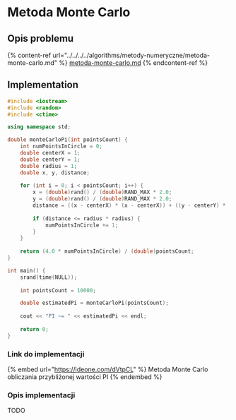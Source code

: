 # Metoda Monte Carlo

## Opis problemu

{% content-ref url="../../../../algorithms/metody-numeryczne/metoda-monte-carlo.md" %}
[metoda-monte-carlo.md](../../../../algorithms/metody-numeryczne/metoda-monte-carlo.md)
{% endcontent-ref %}

## Implementation

```cpp
#include <iostream>
#include <random>
#include <ctime>

using namespace std;

double monteCarloPi(int pointsCount) {
    int numPointsInCircle = 0;
    double centerX = 1;
    double centerY = 1;
    double radius = 1;
    double x, y, distance;
    
    for (int i = 0; i < pointsCount; i++) {
        x = (double)rand() / (double)RAND_MAX * 2.0;
        y = (double)rand() / (double)RAND_MAX * 2.0;
        distance = ((x - centerX) * (x - centerX)) + ((y - centerY) * (y - centerY));
        
        if (distance <= radius * radius) {
            numPointsInCircle += 1;
        }
    }
    
    return (4.0 * numPointsInCircle) / (double)pointsCount;
}

int main() {
    srand(time(NULL));
    
    int pointsCount = 10000;

    double estimatedPi = monteCarloPi(pointsCount);
    
    cout << "PI ~= " << estimatedPi << endl;
    
    return 0;
}
```

### Link do implementacji

{% embed url="https://ideone.com/dVtpCL" %}
Metoda Monte Carlo obliczania przybliżonej wartości PI
{% endembed %}

### Opis implementacji

TODO
